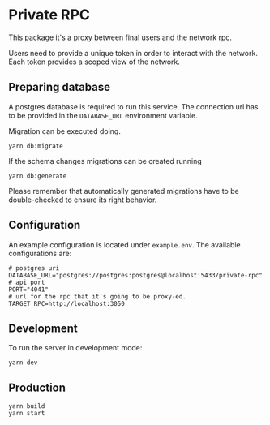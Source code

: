 # Private RPC

This package it's a proxy between final users and the network rpc.

Users need to provide a unique token in order to interact with the network. Each token provides a scoped view of the
network.

## Preparing database

A postgres database is required to run this service. The connection url has to be provided in the `DATABASE_URL`
environment variable.

Migration can be executed doing.

```shell
yarn db:migrate
```

If the schema changes migrations can be created running

```shell
yarn db:generate
```

Please remember that automatically generated migrations have to be double-checked to ensure its right behavior.

## Configuration

An example configuration is located under `example.env`. The available configurations are:

```dotenv
# postgres uri
DATABASE_URL="postgres://postgres:postgres@localhost:5433/private-rpc"
# api port
PORT="4041"
# url for the rpc that it's going to be proxy-ed.
TARGET_RPC=http://localhost:3050
```

## Development

To run the server in development mode:

```
yarn dev
```

## Production

```shell
yarn build
yarn start
```

